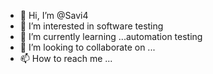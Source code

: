 - 👋 Hi, I’m @Savi4
- 👀 I’m interested in software testing
- 🌱 I’m currently learning ...automation testing
- 💞️ I’m looking to collaborate on ...
- 📫 How to reach me ...

<!---
Savi4/Savi4 is a ✨ special ✨ repository because its `README.md` (this file) appears on your GitHub profile.
You can click the Preview link to take a look at your changes.
--->
